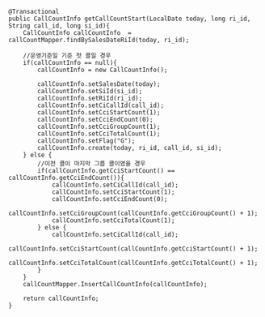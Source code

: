     @Transactional
    public CallCountInfo getCallCountStart(LocalDate today, long ri_id, String call_id, long si_id){
        CallCountInfo callCountInfo  = callCountMapper.findBySalesDateRiId(today, ri_id);

        //운영기준일 기준 첫 콜일 경우
        if(callCountInfo == null){
            callCountInfo = new CallCountInfo();

            callCountInfo.setSalesDate(today);
            callCountInfo.setSiId(si_id);
            callCountInfo.setRiId(ri_id);
            callCountInfo.setCiCallId(call_id);
            callCountInfo.setCciStartCount(1);
            callCountInfo.setCciEndCount(0);
            callCountInfo.setCciGroupCount(1);
            callCountInfo.setCciTotalCount(1);
            callCountInfo.setFlag("G");
            callCountInfo.create(today, ri_id, call_id, si_id);
        } else {
            //이전 콜이 마지막 그룹 콜이였을 경우
            if(callCountInfo.getCciStartCount() == callCountInfo.getCciEndCount()){
                callCountInfo.setCiCallId(call_id);
                callCountInfo.setCciStartCount(1);
                callCountInfo.setCciEndCount(0);
                callCountInfo.setCciGroupCount(callCountInfo.getCciGroupCount() + 1);
                callCountInfo.setCciTotalCount(1);
            } else {
                callCountInfo.setCiCallId(call_id);
                callCountInfo.setCciStartCount(callCountInfo.getCciStartCount() + 1);
                callCountInfo.setCciTotalCount(callCountInfo.getCciTotalCount() + 1);
            }
        }
        callCountMapper.InsertCallCountInfo(callCountInfo);
        
        return callCountInfo;
    }
